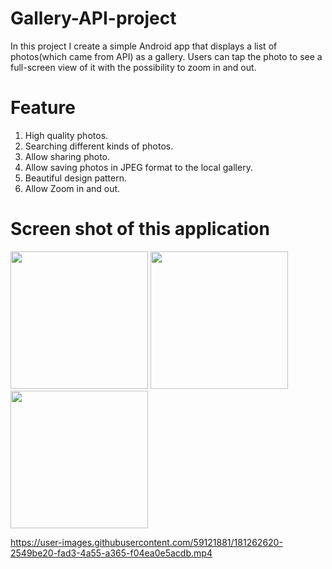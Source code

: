 # Gallery-API-project
In this project I create a simple Android app that displays a list of photos(which came from API) as a 
gallery. Users can tap the photo to see a full-screen view of it with the possibility to zoom in and out.

# Feature
1. High quality photos.<br/>
2. Searching different kinds of photos.<br/>
3. Allow sharing photo.<br/>
4. Allow saving photos in JPEG format to the local gallery.<br/>
5. Beautiful design pattern.<br/>
6. Allow Zoom in and out.<br/>


# Screen shot of this application
<p float="left" >
<img src="https://user-images.githubusercontent.com/59121881/181260954-c8858b0b-636d-433a-a879-2962258e7979.jpg" width="220"/>
<img src="https://user-images.githubusercontent.com/59121881/181260978-cd7b9181-21d7-40e2-8f83-22d4407a817a.jpg" width="220"/>
<img src="https://user-images.githubusercontent.com/59121881/181260970-cbd3e790-776c-46f0-8bb1-17d9b7696540.jpg" width="220"/>
</p>

https://user-images.githubusercontent.com/59121881/181262620-2549be20-fad3-4a55-a365-f04ea0e5acdb.mp4
